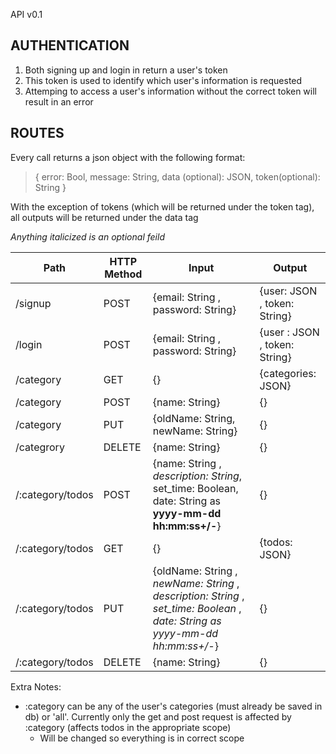 API v0.1

## AUTHENTICATION

1. Both signing up and login in return a user's token
2. This token is used to identify which user's information is requested
3. Attemping to access a user's information without the correct token will result in an error

## ROUTES ##

Every call returns a json object with the following format:

> {
>	error: Bool,
>	message: String,
>	data (optional): JSON,
>	token(optional): String
> }

With the exception of tokens (which will be returned under the token tag),
all outputs will be returned under the data tag

*Anything italicized is an optional feild*

Path | HTTP Method| Input | Output 
-----|------------|-------|-------
/signup | POST | {email: String , password: String} | {user: JSON , token: String}
/login | POST | {email: String , password: String} | {user : JSON , token: String}
/category | GET | {} | {categories: JSON}
/category | POST | {name: String} | {}
/category | PUT | {oldName: String, newName: String} | {}
/categrory | DELETE | {name: String} | {}
/:category/todos | POST | {name: String , *description: String*, set_time: Boolean, date: String as **yyyy-mm-dd hh:mm:ss+/-<time zone>**} | {}
/:category/todos | GET | {} | {todos: JSON}
/:category/todos | PUT | {oldName: String , *newName: String* , *description: String* , *set_time: Boolean* , *date: String as yyyy-mm-dd hh:mm:ss+/-<time zone>*} | {}
/:category/todos | DELETE | {name: String} | {}

Extra Notes: 
 * :category can be any of the user's categories (must already be saved in db) or 'all'.
	Currently only the get and post request is affected by :category (affects todos in the appropriate scope) 
	- Will be changed so everything is in correct scope
